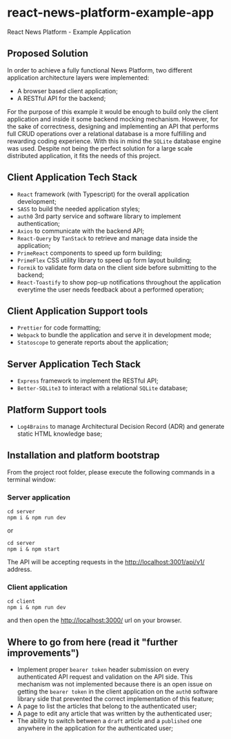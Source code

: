 # react-news-platform-example-app

React News Platform - Example Application

## Proposed Solution

In order to achieve a fully functional News Platform, two different application architecture
layers were implemented:

- A browser based client application;
- A RESTful API for the backend;

For the purpose of this example it would be enough to build only the client application and inside it some backend
mocking mechanism. However, for the sake of correctness, designing and implementing an API that performs full CRUD operations
over a relational database is a more fulfilling and rewarding coding experience. With this in mind the `SQLite` database
engine was used. Despite not being the perfect solution for a large scale distributed application, it fits the needs of
this project.

## Client Application Tech Stack

- `React` framework (with Typescript) for the overall application development;
- `SASS` to build the needed application styles;
- `auth0` 3rd party service and software library to implement authentication;
- `Axios` to communicate with the backend API;
- `React-Query` by `TanStack` to retrieve and manage data inside the application;
- `PrimeReact` components to speed up form building;
- `PrimeFlex` CSS utility library to speed up form layout building;
- `Formik` to validate form data on the client side before submitting to the backend;
- `React-Toastify` to show pop-up notifications throughout the application everytime the user needs feedback about a
  performed operation;

## Client Application Support tools

- `Prettier` for code formatting;
- `Webpack` to bundle the application and serve it in development mode;
- `Statoscope` to generate reports about the application;

## Server Application Tech Stack

- `Express` framework to implement the RESTful API;
- `Better-SQLite3` to interact with a relational `SQLite` database;

## Platform Support tools

- `Log4Brains` to manage Architectural Decision Record (ADR) and generate static HTML knowledge base;

## Installation and platform bootstrap

From the project root folder, please execute the following commands in a terminal window:

### Server application

```
cd server
npm i & npm run dev
```

or

```
cd server
npm i & npm start
```

The API will be accepting requests in the [http://localhost:3001/api/v1/](http://localhost:3001/api/v1/) address.

### Client application

```
cd client
npm i & npm run dev
```

and then open the [http://localhost:3000/](http://localhost:3000/) url on your browser.

## Where to go from here (read it "further improvements")

- Implement proper `bearer token` header submission on every authenticated API request and validation on the API side.
  This mechanism was not implemented because there is an open issue on getting the `bearer token` in the client application
  on the `auth0` software library side that prevented the correct implementation of this feature;
- A page to list the articles that belong to the authenticated user;
- A page to edit any article that was written by the authenticated user;
- The ability to switch between a `draft` article and a `published` one anywhere in the application for the authenticated
  user;
